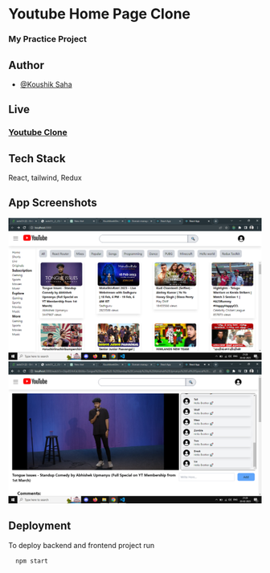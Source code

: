 # **Youtube Home Page Clone**

### My Practice Project

## Author

- [@Koushik Saha](https://www.github.com/koushikwebdev)

## Live

### **[Youtube Clone](https://ytplayvideo.up.railway.app/)**

## Tech Stack

React, tailwind, Redux

## App Screenshots

![App Screenshot](src/images/overview1.png)
![App Screenshot](src/images/overview2.png)

## Deployment

To deploy backend and frontend project run

```bash
  npm start
```
